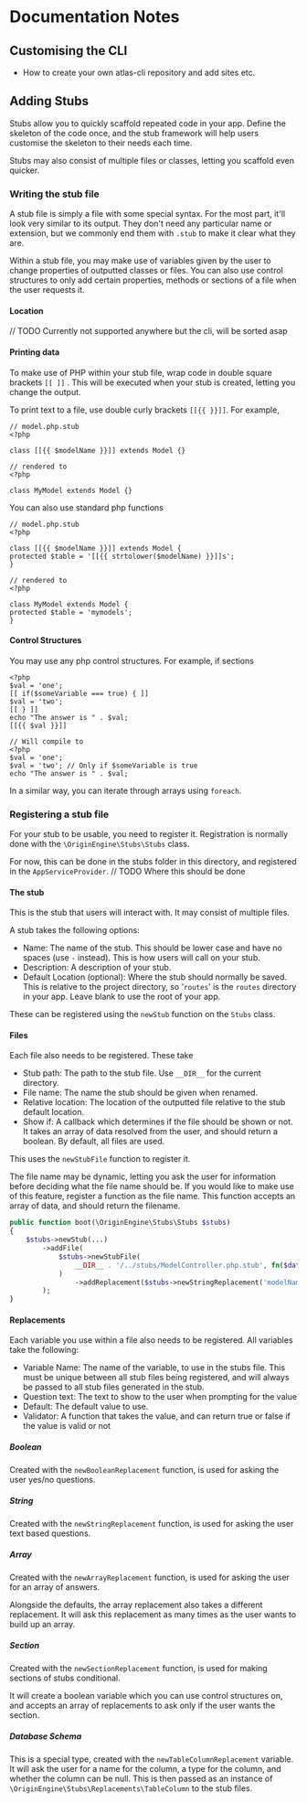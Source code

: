 # Documentation Notes

## Customising the CLI

- How to create your own atlas-cli repository and add sites etc.

## Adding Stubs

Stubs allow you to quickly scaffold repeated code in your app. Define the skeleton of the
code once, and the stub framework will help users customise the skeleton to their needs each time.

Stubs may also consist of multiple files or classes, letting you scaffold even quicker.

### Writing the stub file

A stub file is simply a file with some special syntax. For the most part, it'll look very similar to its output.
They don't need any particular name or extension, but we commonly end them with `.stub` to make it clear what they are.

Within a stub file, you may make use of variables given by the user to change properties of
outputted classes or files. You can also use control structures to only add certain properties, methods or sections of a file
when the user requests it.

#### Location
// TODO
Currently not supported anywhere but the cli, will be sorted asap

#### Printing data

To make use of PHP within your stub file, wrap code in double square brackets `[[ ]]` .
This will be executed when your stub is created, letting you change the output.

To print text to a file, use double curly brackets `[[{{ }}]]`. For example,

```
// model.php.stub
<?php

class [[{{ $modelName }}]] extends Model {}

// rendered to
<?php

class MyModel extends Model {}
```

You can also use standard php functions

```
// model.php.stub
<?php

class [[{{ $modelName }}]] extends Model {
protected $table = '[[{{ strtolower($modelName) }}]]s';
}

// rendered to
<?php

class MyModel extends Model {
protected $table = 'mymodels';
}
```

#### Control Structures

You may use any php control structures. For example, if sections

```
<?php
$val = 'one';
[[ if($someVariable === true) { ]]
$val = 'two';
[[ } ]]
echo "The answer is " . $val;
[[{{ $val }}]]

// Will compile to
<?php
$val = 'one';
$val = 'two'; // Only if $someVariable is true
echo "The answer is " . $val;
```

In a similar way, you can iterate through arrays using `foreach`.

### Registering a stub file

For your stub to be usable, you need to register it. Registration is normally done with the `\OriginEngine\Stubs\Stubs` class.

For now, this can be done in the stubs folder in this directory, and registered in the `AppServiceProvider`.
// TODO Where this should be done

#### The stub

This is the stub that users will interact with. It may consist of multiple files.

A stub takes the following options:
- Name: The name of the stub. This should be lower case and have no spaces (use `-` instead). This is how users will call on your stub.
- Description: A description of your stub.
- Default Location (optional): Where the stub should normally be saved. This is relative to the project directory,
so '`routes`' is the `routes` directory in your app. Leave blank to use the root of your app.

These can be registered using the `newStub` function on the `Stubs` class.

#### Files

Each file also needs to be registered. These take
- Stub path: The path to the stub file. Use `__DIR__` for the current directory.
- File name: The name the stub should be given when renamed.
- Relative location: The location of the outputted file relative to the stub default location.
- Show if: A callback which determines if the file should be shown or not. It takes an array of
data resolved from the user, and should return a boolean. By default, all files are used.

This uses the `newStubFile` function to register it.

The file name may be dynamic, letting you ask the user for information before deciding what the file name should be. If you
would like to make use of this feature, register a function as the file name. This function accepts an array of data, and
should return the filename.

```php
public function boot(\OriginEngine\Stubs\Stubs $stubs)
{
    $stubs->newStub(...)
        ->addFile(
            $stubs->newStubFile(
                __DIR__ . '/../stubs/ModelController.php.stub', fn($data) => sprintf('%sController.php', $data['modelName']), 'app/Models'
            )
                ->addReplacement($stubs->newStringReplacement('modelName', 'What is the name of the model?'))
        );
}
```

#### Replacements

Each variable you use within a file also needs to be registered. All variables take the following:
- Variable Name: The name of the variable, to use in the stubs file. This must be unique between all stub files being registered, and will always
be passed to all stub files generated in the stub.
- Question text: The text to show to the user when prompting for the value
- Default: The default value to use.
- Validator: A function that takes the value, and can return true or false if the value is valid or not

##### Boolean
Created with the `newBooleanReplacement` function, is used for asking the user yes/no questions.

##### String
Created with the `newStringReplacement` function, is used for asking the user text based questions.

##### Array
Created with the `newArrayReplacement` function, is used for asking the user for an array of answers.

Alongside the defaults, the array replacement also takes a different replacement. It will ask this replacement
as many times as the user wants to build up an array.

##### Section
Created with the `newSectionReplacement` function, is used for making sections of stubs conditional.

It will create a boolean variable which you can use control structures on, and accepts an
array of replacements to ask only if the user wants the section.

##### Database Schema
This is a special type, created with the `newTableColumnReplacement` variable. It will ask the user for a name for the
column, a type for the column, and whether the column can be null. This is then passed as an instance of `\OriginEngine\Stubs\Replacements\TableColumn` to the stub files.
